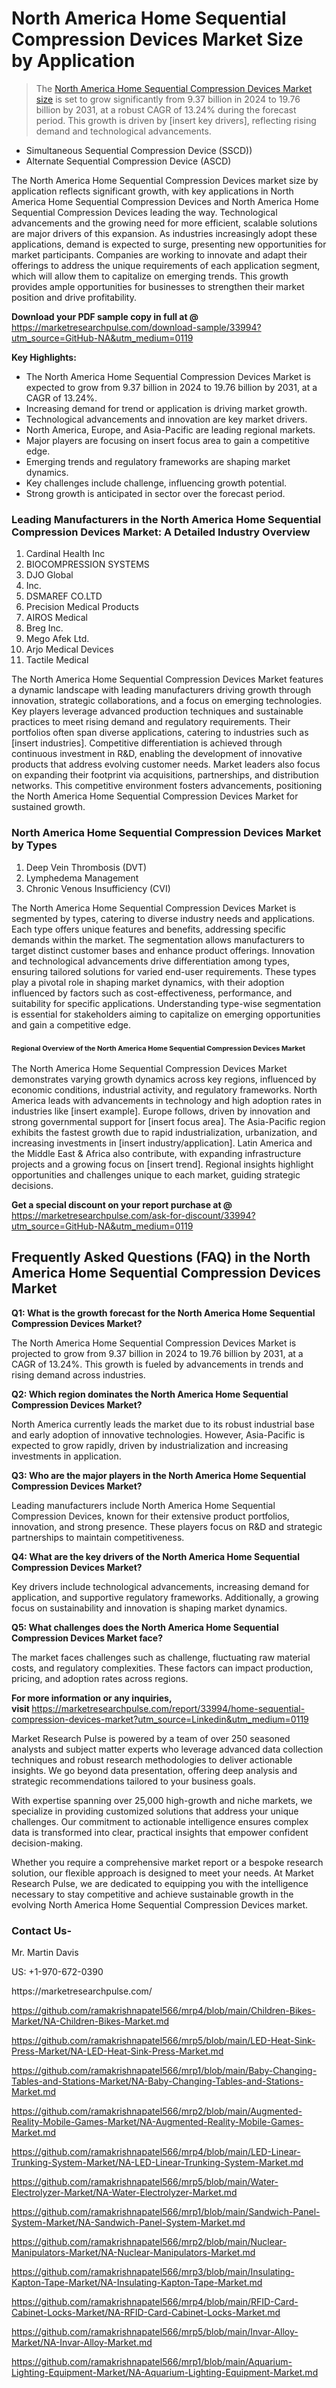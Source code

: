 <h1>North America Home Sequential Compression Devices Market&nbsp;Size by Application</h1><blockquote><p>The <a href="https://marketresearchpulse.com/download-sample/33994?utm_source=GitHub-NA&amp;utm_medium=0119">North America Home Sequential Compression Devices Market size</a> is set to grow significantly from 9.37 billion in 2024 to 19.76 billion by 2031, at a robust CAGR of 13.24% during the forecast period. This growth is driven by [insert key drivers], reflecting rising demand and technological advancements.</p></blockquote><ul><li>Simultaneous Sequential Compression Device (SSCD))<li> Alternate Sequential Compression Device (ASCD)</li></ul><p>The North America Home Sequential Compression Devices market size by application reflects significant growth, with key applications in North America Home Sequential Compression Devices and North America Home Sequential Compression Devices leading the way. Technological advancements and the growing need for more efficient, scalable solutions are major drivers of this expansion. As industries increasingly adopt these applications, demand is expected to surge, presenting new opportunities for market participants. Companies are working to innovate and adapt their offerings to address the unique requirements of each application segment, which will allow them to capitalize on emerging trends. This growth provides ample opportunities for businesses to strengthen their market position and drive profitability.</p><p><strong>Download your PDF sample copy in full at @ </strong><a href="https://marketresearchpulse.com/download-sample/33994?utm_source=GitHub-NA&amp;utm_medium=0119">https://marketresearchpulse.com/download-sample/33994?utm_source=GitHub-NA&amp;utm_medium=0119</a></p><p><strong>Key Highlights: </strong></p><ul><li>The North America Home Sequential Compression Devices Market is expected to grow from 9.37 billion in 2024 to 19.76 billion by 2031, at a CAGR of 13.24%.</li><li>Increasing demand for trend or application is driving market growth.</li><li>Technological advancements and innovation are key market drivers.</li><li>North America, Europe, and Asia-Pacific are leading regional markets.</li><li>Major players are focusing on insert focus area to gain a competitive edge.</li><li>Emerging trends and regulatory frameworks are shaping market dynamics.</li><li>Key challenges include challenge, influencing growth potential.</li><li>Strong growth is anticipated in sector over the forecast period.</li></ul><h3>Leading Manufacturers in the North America Home Sequential Compression Devices Market: A Detailed Industry Overview</h3><ol><li>Cardinal Health Inc</li><li>BIOCOMPRESSION SYSTEMS</li><li>DJO Global</li><li>Inc.</li><li>DSMAREF CO.LTD</li><li>Precision Medical Products</li><li>AIROS Medical</li><li>Breg Inc.</li><li>Mego Afek Ltd.</li><li>Arjo Medical Devices</li><li>Tactile Medical</li></ol><div class="flex max-w-full flex-col flex-grow"><div class="min-h-8 text-message flex w-full flex-col items-end gap-2 whitespace-normal break-words [.text-message+&amp;]:mt-5" dir="auto" data-message-author-role="assistant" data-message-id="fd8432e4-4910-450d-b182-61b7bfb0a01f" data-message-model-slug="gpt-4o"><div class="flex w-full flex-col gap-1 empty:hidden first:pt-[3px]"><div class="markdown prose w-full break-words dark:prose-invert light"><p>The North America Home Sequential Compression Devices Market features a dynamic landscape with leading manufacturers driving growth through innovation, strategic collaborations, and a focus on emerging technologies. Key players leverage advanced production techniques and sustainable practices to meet rising demand and regulatory requirements. Their portfolios often span diverse applications, catering to industries such as [insert industries]. Competitive differentiation is achieved through continuous investment in R&amp;D, enabling the development of innovative products that address evolving customer needs. Market leaders also focus on expanding their footprint via acquisitions, partnerships, and distribution networks. This competitive environment fosters advancements, positioning the North America Home Sequential Compression Devices Market for sustained growth.</p></div></div></div></div><h3>North America Home Sequential Compression Devices Market by Types</h3><ol><li>Deep Vein Thrombosis (DVT)<li> Lymphedema Management<li> Chronic Venous Insufficiency (CVI)</li></ol><div class="flex max-w-full flex-col flex-grow"><div class="min-h-8 text-message flex w-full flex-col items-end gap-2 whitespace-normal break-words [.text-message+&amp;]:mt-5" dir="auto" data-message-author-role="assistant" data-message-id="084470be-0bb7-4664-bddf-5156b4f41249" data-message-model-slug="gpt-4o-mini"><div class="flex w-full flex-col gap-1 empty:hidden first:pt-[3px]"><div class="markdown prose w-full break-words dark:prose-invert light"><p>The North America Home Sequential Compression Devices Market is segmented by types, catering to diverse industry needs and applications. Each type offers unique features and benefits, addressing specific demands within the market. The segmentation allows manufacturers to target distinct customer bases and enhance product offerings. Innovation and technological advancements drive differentiation among types, ensuring tailored solutions for varied end-user requirements. These types play a pivotal role in shaping market dynamics, with their adoption influenced by factors such as cost-effectiveness, performance, and suitability for specific applications. Understanding type-wise segmentation is essential for stakeholders aiming to capitalize on emerging opportunities and gain a competitive edge.</p></div></div></div></div><h3><span style="font-size: 11px;">Regional Overview of the North America Home Sequential Compression Devices Market</span></h3><div class="flex max-w-full flex-col flex-grow"><div class="min-h-8 text-message flex w-full flex-col items-end gap-2 whitespace-normal break-words [.text-message+&amp;]:mt-5" dir="auto" data-message-author-role="assistant" data-message-id="e9038762-ce64-4e30-91c9-9bd413514231" data-message-model-slug="gpt-4o-mini"><div class="flex w-full flex-col gap-1 empty:hidden first:pt-[3px]"><div class="markdown prose w-full break-words dark:prose-invert light"><p>The North America Home Sequential Compression Devices Market demonstrates varying growth dynamics across key regions, influenced by economic conditions, industrial activity, and regulatory frameworks. North America leads with advancements in technology and high adoption rates in industries like [insert example]. Europe follows, driven by innovation and strong governmental support for [insert focus area]. The Asia-Pacific region exhibits the fastest growth due to rapid industrialization, urbanization, and increasing investments in [insert industry/application]. Latin America and the Middle East &amp; Africa also contribute, with expanding infrastructure projects and a growing focus on [insert trend]. Regional insights highlight opportunities and challenges unique to each market, guiding strategic decisions.</p></div></div></div></div><p><strong>Get a special discount on your report purchase at @ </strong><a href="https://marketresearchpulse.com/ask-for-discount/33994?utm_source=GitHub-NA&amp;utm_medium=0119">https://marketresearchpulse.com/ask-for-discount/33994?utm_source=GitHub-NA&amp;utm_medium=0119</a></p><h2>Frequently Asked Questions (FAQ) in the North America Home Sequential Compression Devices Market</h2><p><strong>Q1: What is the growth forecast for the North America Home Sequential Compression Devices Market?</strong></p><p>The North America Home Sequential Compression Devices Market is projected to grow from 9.37 billion in 2024 to 19.76 billion by 2031, at a CAGR of 13.24%. This growth is fueled by advancements in trends and rising demand across industries.</p><p><strong>Q2: Which region dominates the North America Home Sequential Compression Devices Market?</strong></p><p>North America currently leads the market due to its robust industrial base and early adoption of innovative technologies. However, Asia-Pacific is expected to grow rapidly, driven by industrialization and increasing investments in application.</p><p><strong>Q3: Who are the major players in the North America Home Sequential Compression Devices Market?</strong></p><p>Leading manufacturers include North America Home Sequential Compression Devices, known for their extensive product portfolios, innovation, and strong presence. These players focus on R&amp;D and strategic partnerships to maintain competitiveness.</p><p><strong>Q4: What are the key drivers of the North America Home Sequential Compression Devices Market?</strong></p><p>Key drivers include technological advancements, increasing demand for application, and supportive regulatory frameworks. Additionally, a growing focus on sustainability and innovation is shaping market dynamics.</p><p><strong>Q5: What challenges does the North America Home Sequential Compression Devices Market face?</strong></p><p>The market faces challenges such as challenge, fluctuating raw material costs, and regulatory complexities. These factors can impact production, pricing, and adoption rates across regions.</p><p><strong>For more information or any inquiries, visit&nbsp;</strong><a href="https://marketresearchpulse.com/report/33994/home-sequential-compression-devices-market?utm_source=Linkedin&utm_medium=0119">https://marketresearchpulse.com/report/33994/home-sequential-compression-devices-market?utm_source=Linkedin&utm_medium=0119</a></p><p>Market Research Pulse is powered by a team of over 250 seasoned analysts and subject matter experts who leverage advanced data collection techniques and robust research methodologies to deliver actionable insights. We go beyond data presentation, offering deep analysis and strategic recommendations tailored to your business goals.</p><p>With expertise spanning over 25,000 high-growth and niche markets, we specialize in providing customized solutions that address your unique challenges. Our commitment to actionable intelligence ensures complex data is transformed into clear, practical insights that empower confident decision-making.</p><p>Whether you require a comprehensive market report or a bespoke research solution, our flexible approach is designed to meet your needs. At Market Research Pulse, we are dedicated to equipping you with the intelligence necessary to stay competitive and achieve sustainable growth in the evolving North America Home Sequential Compression Devices market.</p><h3><strong>Contact Us-</strong></h3><p>Mr. Martin Davis</p><p>US: +1-970-672-0390</p><p>https://marketresearchpulse.com/</p><p><a href="https://github.com/ramakrishnapatel566/mrp4/blob/main/Children-Bikes-Market/NA-Children-Bikes-Market.md">https://github.com/ramakrishnapatel566/mrp4/blob/main/Children-Bikes-Market/NA-Children-Bikes-Market.md</a></p><p><a href="https://github.com/ramakrishnapatel566/mrp5/blob/main/LED-Heat-Sink-Press-Market/NA-LED-Heat-Sink-Press-Market.md">https://github.com/ramakrishnapatel566/mrp5/blob/main/LED-Heat-Sink-Press-Market/NA-LED-Heat-Sink-Press-Market.md</a></p><p><a href="https://github.com/ramakrishnapatel566/mrp1/blob/main/Baby-Changing-Tables-and-Stations-Market/NA-Baby-Changing-Tables-and-Stations-Market.md">https://github.com/ramakrishnapatel566/mrp1/blob/main/Baby-Changing-Tables-and-Stations-Market/NA-Baby-Changing-Tables-and-Stations-Market.md</a></p><p><a href="https://github.com/ramakrishnapatel566/mrp2/blob/main/Augmented-Reality-Mobile-Games-Market/NA-Augmented-Reality-Mobile-Games-Market.md">https://github.com/ramakrishnapatel566/mrp2/blob/main/Augmented-Reality-Mobile-Games-Market/NA-Augmented-Reality-Mobile-Games-Market.md</a></p><p><a href="https://github.com/ramakrishnapatel566/mrp4/blob/main/LED-Linear-Trunking-System-Market/NA-LED-Linear-Trunking-System-Market.md">https://github.com/ramakrishnapatel566/mrp4/blob/main/LED-Linear-Trunking-System-Market/NA-LED-Linear-Trunking-System-Market.md</a></p><p><a href="https://github.com/ramakrishnapatel566/mrp5/blob/main/Water-Electrolyzer-Market/NA-Water-Electrolyzer-Market.md">https://github.com/ramakrishnapatel566/mrp5/blob/main/Water-Electrolyzer-Market/NA-Water-Electrolyzer-Market.md</a></p><p><a href="https://github.com/ramakrishnapatel566/mrp1/blob/main/Sandwich-Panel-System-Market/NA-Sandwich-Panel-System-Market.md">https://github.com/ramakrishnapatel566/mrp1/blob/main/Sandwich-Panel-System-Market/NA-Sandwich-Panel-System-Market.md</a></p><p><a href="https://github.com/ramakrishnapatel566/mrp2/blob/main/Nuclear-Manipulators-Market/NA-Nuclear-Manipulators-Market.md">https://github.com/ramakrishnapatel566/mrp2/blob/main/Nuclear-Manipulators-Market/NA-Nuclear-Manipulators-Market.md</a></p><p><a href="https://github.com/ramakrishnapatel566/mrp3/blob/main/Insulating-Kapton-Tape-Market/NA-Insulating-Kapton-Tape-Market.md">https://github.com/ramakrishnapatel566/mrp3/blob/main/Insulating-Kapton-Tape-Market/NA-Insulating-Kapton-Tape-Market.md</a></p><p><a href="https://github.com/ramakrishnapatel566/mrp4/blob/main/RFID-Card-Cabinet-Locks-Market/NA-RFID-Card-Cabinet-Locks-Market.md">https://github.com/ramakrishnapatel566/mrp4/blob/main/RFID-Card-Cabinet-Locks-Market/NA-RFID-Card-Cabinet-Locks-Market.md</a></p><p><a href="https://github.com/ramakrishnapatel566/mrp5/blob/main/Invar-Alloy-Market/NA-Invar-Alloy-Market.md">https://github.com/ramakrishnapatel566/mrp5/blob/main/Invar-Alloy-Market/NA-Invar-Alloy-Market.md</a></p><p><a href="https://github.com/ramakrishnapatel566/mrp1/blob/main/Aquarium-Lighting-Equipment-Market/NA-Aquarium-Lighting-Equipment-Market.md">https://github.com/ramakrishnapatel566/mrp1/blob/main/Aquarium-Lighting-Equipment-Market/NA-Aquarium-Lighting-Equipment-Market.md</a></p>
